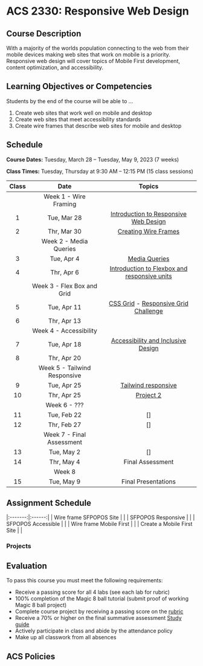 # ACS 2330: Responsive Web Design

## Course Description

With a majority of the worlds population connecting to the web from their mobile devices making web sites that work on mobile is a priority. Responsive web design will cover topics of Mobile First development, content optimization, and accessibility. 

## Learning Objectives or Competencies

Students by the end of the course will be able to ...

1. Create web sites that work well on mobile and desktop
2. Create web sites that meet accessibility standards
3. Create wire frames that describe web sites for mobile and desktop

## Schedule

**Course Dates:** Tuesday, March 28 – Tuesday, May 9, 2023 (7 weeks)

**Class Times:** Tuesday, Thursday at 9:30 AM – 12:15 PM (15 class sessions)

| Class |     Date    |                 Topics                  |
|:-----:|:-----------:|:---------------------------------------:|
|       | Week 1 - Wire Framing | 
|  1    | Tue, Mar 28 | [Introduction to Responsive Web Design] |
|  2    | Thr, Mar 30 | [Creating Wire Frames] |
|       | Week 2 - Media Queries |                              |
|  3    | Tue, Apr  4 | [Media Queries] |
|  4    | Thr, Apr  6 | [Introduction to Flexbox and responsive units] |
|       | Week 3 - Flex Box and Grid |                           |
|  5    | Tue, Apr 11 | [CSS Grid] - [Responsive Grid Challenge] |
|  6    | Thr, Apr 13 |  |
|       | Week 4 - Accessibility |                                         |
|  7    | Tue, Apr 18 | [Accessibility and Inclusive Design] |
|  8    | Thr, Apr 20 |  |
|       | Week 5 - Tailwind Responsive |                                         |
|  9    | Tue, Apr 25 | [Tailwind responsive] |
| 10    | Thr, Apr 25 | [Project 2] |
|       | Week 6 - ??? |                                         |
| 11    | Tue, Feb 22 | [] |
| 12    | Thr, Feb 27 | [] |
|       | Week 7 - Final Assessment |                                         |
| 13    | Tue, May  2 | [] |
| 14    | Thr, May  4 | Final Assessment |
|       | Week 8      |                                         |
| 15    | Tue, May  9 | Final Presentations |

[Introduction to Responsive Web Design]: ./class-1.md
[Creating Wire Frames]: ./class-2.md
[Media Queries]: ./class-3.md
[Introduction to Flexbox and responsive units]: ./class-4.md
[CSS Grid]: ./class-5.md
[Responsive Grid Challenge]: https://github.com/Tech-at-DU/responsive-web-design-challenge
[Accessibility and Inclusive Design]: ./class-6.md
[Tailwind responsive]: ./class-7.md
[Project 2]: ./class-8.md

## Assignment Schedule

|:-------:|:------:|
| Wire frame SFPOPOS Site |  |
| SFPOPOS Responsive |  |
| SFPOPOS Accessible |  |
| Wire frame Mobile First |  |
| Create a Mobile First Site |  |

### Projects



## Evaluation

To pass this course you must meet the following requirements:

- Receive a passing score for all 4 labs (see each lab for rubric)
- 100% completion of the Magic 8 ball tutorial (submit proof of working Magic 8 ball project)
- Complete course project by receiving a passing score on the [rubric](https://docs.google.com/document/d/1vEAeNCwbG9OHmLzYCuV2VzmG0aC2VQdDLoypzXdALj4/edit?usp=sharing)
- Receive a 70% or higher on the final summative assessment [Study guide](StudyGuide.md)
- Actively participate in class and abide by the attendance policy
- Make up all classwork from all absences

## ACS Policies


